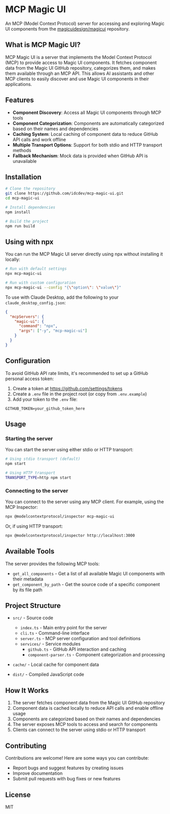 # MCP Magic UI

An MCP (Model Context Protocol) server for accessing and exploring Magic UI components from the [magicuidesign/magicui](https://github.com/magicuidesign/magicui) repository.

## What is MCP Magic UI?

MCP Magic UI is a server that implements the Model Context Protocol (MCP) to provide access to Magic UI components. It fetches component data from the Magic UI GitHub repository, categorizes them, and makes them available through an MCP API. This allows AI assistants and other MCP clients to easily discover and use Magic UI components in their applications.

## Features

- **Component Discovery**: Access all Magic UI components through MCP tools
- **Component Categorization**: Components are automatically categorized based on their names and dependencies
- **Caching System**: Local caching of component data to reduce GitHub API calls and work offline
- **Multiple Transport Options**: Support for both stdio and HTTP transport methods
- **Fallback Mechanism**: Mock data is provided when GitHub API is unavailable

## Installation

```bash
# Clone the repository
git clone https://github.com/idcdev/mcp-magic-ui.git
cd mcp-magic-ui

# Install dependencies
npm install

# Build the project
npm run build
```

## Using with npx

You can run the MCP Magic UI server directly using npx without installing it locally:

```bash
# Run with default settings
npx mcp-magic-ui

# Run with custom configuration
npx mcp-magic-ui --config "{\"option\": \"value\"}"
```

To use with Claude Desktop, add the following to your `claude_desktop_config.json`:

```json
{
  "mcpServers": {
    "magic-ui": {
      "command": "npx",
      "args": ["-y", "mcp-magic-ui"]
    }
  }
}
```

## Configuration

To avoid GitHub API rate limits, it's recommended to set up a GitHub personal access token:

1. Create a token at https://github.com/settings/tokens
2. Create a `.env` file in the project root (or copy from `.env.example`)
3. Add your token to the `.env` file:

```
GITHUB_TOKEN=your_github_token_here
```

## Usage

### Starting the server

You can start the server using either stdio or HTTP transport:

```bash
# Using stdio transport (default)
npm start

# Using HTTP transport
TRANSPORT_TYPE=http npm start
```

### Connecting to the server

You can connect to the server using any MCP client. For example, using the MCP Inspector:

```bash
npx @modelcontextprotocol/inspector mcp-magic-ui
```

Or, if using HTTP transport:

```bash
npx @modelcontextprotocol/inspector http://localhost:3000
```

## Available Tools

The server provides the following MCP tools:

- `get_all_components` - Get a list of all available Magic UI components with their metadata
- `get_component_by_path` - Get the source code of a specific component by its file path

## Project Structure

- `src/` - Source code
  - `index.ts` - Main entry point for the server
  - `cli.ts` - Command-line interface
  - `server.ts` - MCP server configuration and tool definitions
  - `services/` - Service modules
    - `github.ts` - GitHub API interaction and caching
    - `component-parser.ts` - Component categorization and processing

- `cache/` - Local cache for component data
- `dist/` - Compiled JavaScript code

## How It Works

1. The server fetches component data from the Magic UI GitHub repository
2. Component data is cached locally to reduce API calls and enable offline usage
3. Components are categorized based on their names and dependencies
4. The server exposes MCP tools to access and search for components
5. Clients can connect to the server using stdio or HTTP transport

## Contributing

Contributions are welcome! Here are some ways you can contribute:

- Report bugs and suggest features by creating issues
- Improve documentation
- Submit pull requests with bug fixes or new features

## License

MIT 